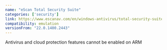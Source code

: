 ```yaml
---
name: "eScan Total Security Suite"
categories: ['security']
link: https://www.escanav.com/en/windows-antivirus/total-security-suite.asp
compatibility: emulation
versionFrom: "22.0.1400.2443"
---
```


Antivirus and cloud protection features cannot be enabled on ARM